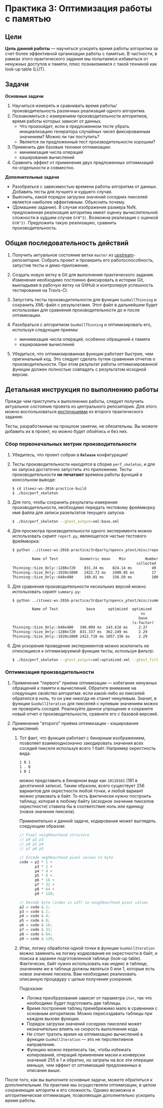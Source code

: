 # Практика 3: Оптимизация работы с памятью

## Цели

__Цель данной работы__ — научиться ускорять время работы алгоритма за счет более
эффективной организации работы с памятью. В частности, в рамках этого
практического задания мы попытаемся избавиться от ненужных доступов к памяти,
плюс познакомимся с такой техникой как look-up table (LUT).

## Задачи

__Основные задачи__

  1. Научиться измерять и сравнивать время работы/производительность различных
     реализаций одного алгоритма.
  1. Познакомиться с измерением производительности алгоритмов, время работы
     которых зависит от данных.
     - Что произойдет, если в предложенном тесте убрать инициализацию генератора
       случайных чисел фиксированным значением? Можно ли так поступить?
     - Является ли предложенный тест производительности хорошим?
  1. Применить две базовые техники оптимизации:
     - минимизация числа операций
     - кэширование вычислений
  1. Сравнить эффект от применения двух предложенных оптимизаций по-отдельности
     и совместно.

__Дополнительные задачи__

  - Разобраться с зависимостью времени работы алгоритма от данных. Добавить
    тесты для лучшего и худшего случая.
  - Выяснить, какой порядок загрузки значений соседних пикселей является
    наиболее эффективным. Объяснить почему.
  - (Домашнее задание). В случае изображения размера NxN, предложенная
    реализация алгоритма имеет оценку вычислительной сложности в худшем случае
    `O(N^3)`. Возможна реализация с оценкой `O(N^2)`. Предложить такую
    реализацию, сравнить производительность.

## Общая последовательность действий

  1. Получить актуальное состояние ветки `master` из
     [upstream][upstream]-репозитория. Собрать проект и проверить его
     работоспособность, запустив тесты и  демо-приложение.

  1. Создать новую ветку в Git для выполнения практического задания. Изменения
     необходимо постоянно фиксировать в истории Git, выкладывая в рабочую ветку
     на GitHub и контролируя успешность тестирования на Travis-CI.

  1. Запустить тесты производительности для функции `GuoHallThinning` и
     сохранить XML-файл с результатами. Этот файл в дальнейшем будет использован
     для сравнения производительности до и после оптимизации.

  1. Разобраться с алгоритмом `GuoHallThinning` и оптимизировать его, используя
     следующие приемы:
     - минимизация числа операций, особенно обращений к памяти
     - кэширование вычислений

  1. Убедиться, что оптимизированная функция работает быстрее, чем оригинальный
     код. Это следует сделать путем сравнения отчетов о производительности. При
     этом результат работы оптимизированной функции должен полностью совпадать с
     результатом исходной версии.

## Детальная инструкция по выполнению работы

Прежде чем приступить к выполнению работы, следует получить актуальное состояние
проекта из центрального репозитория. Для этого можно воспользоваться
[инструкциями][git-update] из второго практического задания.

Тесты, разработанные на прошлом занятии, не обязательны. Вы можете добавить их в
проект, но можно будет обойтись и без них.

### Сбор первоначальных метрик производительности

  1. Убедитесь, что проект собран в __`Release`__ конфигурации!

  1. Тесты производительности находятся в сборке `perf_skeleton`, и для их
     запуска достаточно запустить это приложение. Тесты производительности
     __не печатают__ времена работы функций в консольном выводе:

     ```bash
     $ cd itseez-ws-2016-practice-build
     $ ./bin/perf_skeleton
     ```

  1. Для того, чтобы сохранить результаты измерения производительности,
     необходимо передать тестовому фреймворку имя файла для записи
     разельтатов текущего запуска:

     ```bash
     $ ./bin/perf_skeleton --gtest_output=xml:base.xml
     ```

  1. Для просмотра производительности одного эксперимента можно
     использовать скрипт `report.py`, являющегося частью тестового фреймворка:

     ```bash
     $ python ../itseez-ws-2016-practice/3rdparty/opencv_ptest/misc/report.py base.xml -c gmean,min,samples
     ```

     ```txt
              Name of Test          Geometric mean    Min         Number of
                                                              collected samples
     Thinning::Size_Only::1280x720    831.34 ms    824.14 ms         49
     Thinning::Size_Only::1920x1080   2422.72 ms   2400.85 ms        17
     Thinning::Size_Only::640x480     340.01 ms    336.50 ms         100
     ```

  1. Для сравнения производительности нескольких версий можно использовать
     скрипт `summary.py`:

     ```bash
     $ python ../itseez-ws-2016-practice/3rdparty/opencv_ptest/misc/summary.py base.xml optimized.xml
     ```

     ```txt
              Name of Test             base      optimized  optimized
                                                                vs
                                                               base
                                                            (x-factor)
     Thinning::Size_Only::640x480   340.009 ms  143.618 ms     2.37
     Thinning::Size_Only::1280x720  831.337 ms  362.249 ms     2.29
     Thinning::Size_Only::1920x1080 2422.718 ms 1057.336 ms    2.29
     ```

  1. Для ускорения проведения экспериментов можно исключить не относящиеся
     к оптимизируемой функции тесты, используя фильтр:

     ```bash
     $ ./bin/perf_skeleton --gtest_output=xml:optimized.xml --gtest_filter=*Thinning*
     ```

### Оптимизация производительности

  1. Применение "первого" приема оптимизации — избегание ненужных обращений к
     памяти и вычислений. Обратите внимание на следующее свойство алгоритма:
     если какой-либо из пикселей обратился в ноль, то он уже никогда не станет
     ненулевым. Значит, в функции `GuoHallIteration` для пикселей с нулевым
     значением можно не проверять соседей. Реализуйте данное упрощение и
     сохраните новый отчет о производительности, сравните его с базовой версией.

  1. Применение "второго" приёма оптимизации - кэширование вычислений:

     1. Тот факт, что функция работает с бинарным изображением, позволяет
        взаимооднозначно закодировать значения всех соседей пикселя используя
        всего 1 байт. Например окрестность вида:

        ```txt
        1 0 1
        1 . 0
        1 0 1
        ```

        можно представить в бинарном виде как `10110101` (181 в десятичной
        записи). Таким образом, всего существует 256 вариантов для окрестности
        любой точки, и любой вариант можно упаковать в байт. То есть фактически
        нужно построить таблицу, которая в любому байту (исходное значение
        пикселов окрестности) ставила бы в соответствие ноль или единицу (новое
        значение пиксела).

        Применительно к данной задаче, кодирование может выглядеть следующим
        образом:

        ```cpp
        // Pixel neighbourhood structure
        // p9 p2 p3
        // p8 p1 p4
        // p7 p6 p5

        // Encode neghbourhood pixel values to byte
        code = p2 * 1 +
               p3 * 2 +
               p4 * 4 +
               p5 * 8 +
               p6 * 16 +
               p7 * 32 +
               p8 * 64 +
               p9 * 128;

        // Decode byte (index in LUT) to neighbourhood pixel values
        p2 = code & 1;
        p3 = code & 2;
        p4 = code & 4;
        p5 = code & 8;
        p6 = code & 16;
        p7 = code & 32;
        p8 = code & 64;
        p9 = code & 128;

        ```

     1. Итак, логику обработки одной точки в функции `GuoHallIteration` можно
        заменить на логику кодирования ее окрестности в байт, и поиска в заранее
        подготовленной таблице (look-up table). Фактически, байт нужно
        использовать как индекс в таблице, значением же в таблице должны
        являться 0 или 1, которые есть новое значение пискела. Вам необходимо
        реализовать описанную процедуру с целью получения ускорения.

        Подсказки:

        - Логика преобразования зависит от параметра `iter`, так что необходимо
          будет подготовить две таблицы.
        - Время построения таблиц пренебрежимо мало в сравнении с основным
          алгоритмом. Можно пересоздавать таблицы при каждом вызове функции.
        - Порядок загрузки значений соседних пикселей может незначительно влиять
          на скорость выполнения кода.
        - Не стоит тратить время на оптимизацию вычислений в функции
          `GuoHallIteration` — это не перспективное направление.
        - Функцию можно переписать так, чтобы избежать копирований, операций
          применения маски и конверсии значений 255 в 1 и обратно, но затраты на
          все эти операции меньше, чем эффект от оптимизаций предложенных в
          описании выше.

После того, как вы выполните основные задачи, можете обратиться к
дополнительным. На практике мы осуществляли оптимизации, в целом сохраняющие
алгоритм и его сложность. Однако возможна и алгоритмическая оптимизация,
позволяющая дополнительно ускорить время работы.

<!-- LINKS -->

[git-update]: https://github.com/itseez-academy/itseez-ws-2016-practice/blob/master/docs/practice2-profiling-and-benchmarking.md#Получение-актуальной-версии-исходных-файлов
[upstream]:   https://github.com/itseez-academy/itseez-ws-2016-practice
